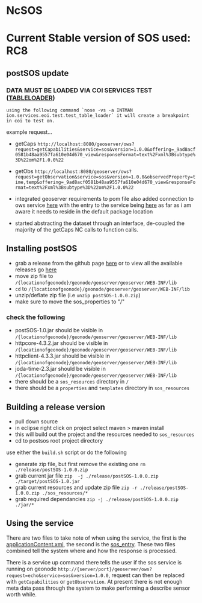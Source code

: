 # NcSOS
Current Stable version of SOS used: **RC8**
=======
## postSOS update

### DATA MUST BE LOADED VIA COI SERVICES TEST ([TABLELOADER](https://github.com/ooici/coi-services/blob/master/ion/services/eoi/table_loader.py)) 
	using the following command `nose -vs -a INTMAN ion.services.eoi.test.test_table_loader` it will create a breakpoint in coi to test on.

example request...
* getCaps `http://localhost:8080/geoserver/ows?request=getCapabilities&service=sos&version=1.0.0&offering=_9ad8acf0581b48aa9557fa610e04d670_view&responseFormat=text%2Fxml%3Bsubtype%3D%22om%2F1.0.0%22`
* getObs `http://localhost:8080/geoserver/ows?request=getObservation&service=sos&version=1.0.0&observedProperty=time,temp&offering=_9ad8acf0581b48aa9557fa610e04d670_view&responseFormat=text%2Fxml%3Bsubtype%3D%22om%2F1.0.0%22`	

* integrated geoserver requirements to pom file also added connection to ows service [here](https://github.com/birdage/ncSOS/blob/postsos/src/main/java/applicationContext.xml) with the entry to the service being [here](https://github.com/birdage/ncSOS/blob/postsos/src/main/java/sos_entry.java) as far as i am aware it needs to reside in the default package location
* started abstracting the dataset through an interface, de-coupled the majority of the getCaps NC calls to function calls.

## Installing postSOS
* grab a release from the github page [here](https://github.com/birdage/ncSOS/releases/download/postsos-1.0.0/postSOS-1.0.0.zip) or to view all the available releases go [here](https://github.com/birdage/ncSOS/releases)
* move zip file to ```/{locationofgeonode}/geonode/geoserver/geoserver/WEB-INF/lib```
* ```cd``` to ```/{locationofgeonode}/geonode/geoserver/geoserver/WEB-INF/lib```
* unzip/deflate zip file (i.e ```unzip postSOS-1.0.0.zip```)
* make sure to move the sos_properties to "/"

### check the following
* postSOS-1.0.jar should be visible in ```/{locationofgeonode}/geonode/geoserver/geoserver/WEB-INF/lib```
* httpcore-4.3.2.jar should be visible in ```/{locationofgeonode}/geonode/geoserver/geoserver/WEB-INF/lib```
* httpclient-4.3.3.jar should be visible in ```/{locationofgeonode}/geonode/geoserver/geoserver/WEB-INF/lib```
* joda-time-2.3.jar should be visible in ```/{locationofgeonode}/geonode/geoserver/geoserver/WEB-INF/lib```
* there should be a ```sos_resources``` directory in ```/```
* there should be a ```properties``` and ```templates``` directory in ```sos_resources```

## Building a release version
* pull down source
* in eclipse right click on project select maven > maven install
* this will build out the project and the resources needed to ```sos_resources```
* cd to postsos root project directory

use either the ```build.sh``` script or do the following
* generate zip file, but first remove the existing one ```rm ./release/postSOS-1.0.0.zip```
* grab current jar file ```zip  -j ./release/postSOS-1.0.0.zip ./target/postSOS-1.0.jar```  
* grab current resources and update zip file ```zip -r ./release/postSOS-1.0.0.zip ./sos_resources/*```
* grab required dependancies ```zip -j ./release/postSOS-1.0.0.zip ./jar/*```

## Using the service

There are two files to take note of when using the service, the first is the [applicationContent.xml](https://github.com/birdage/ncSOS/blob/master/src/main/java/applicationContext.xml), the second is the [sos_entry](https://github.com/birdage/ncSOS/blob/master/src/main/java/sos_entry.java). These two files combined tell the system where and how the response is processed.

There is a service up command there tells the user if the sos service is running on geonode
`http://{server/port}/geoserver/ows?request=echo&service=sos&version=1.0.0`, request can then be replaced with `getCapabilities` or `getObservation`. At present there is not enough meta data pass through the system to make performing a describe sensor worth while.

